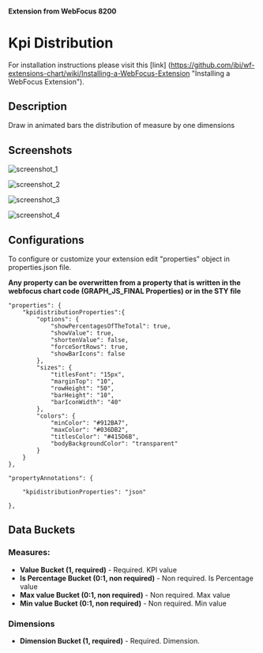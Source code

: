 
#### Extension from WebFocus 8200

# Kpi Distribution

For installation instructions please visit this [link] (https://github.com/ibi/wf-extensions-chart/wiki/Installing-a-WebFocus-Extension "Installing a WebFocus Extension").

## Description

Draw in animated bars the distribution of measure by one dimensions

## Screenshots

![screenshot_1](https://github.com/ibi/wf-extensions-chart/blob/master/com.ibi.kpi_distribution/screenshots/1.png)

![screenshot_2](https://github.com/ibi/wf-extensions-chart/blob/master/com.ibi.kpi_distribution/screenshots/2.png)

![screenshot_3](https://github.com/ibi/wf-extensions-chart/blob/master/com.ibi.kpi_distribution/screenshots/3.png)

![screenshot_4](https://github.com/ibi/wf-extensions-chart/blob/master/com.ibi.kpi_distribution/screenshots/4.png)

## Configurations

To configure or customize your extension edit "properties" object in properties.json file.

**Any property can be overwritten from a property that is written in the webfocus chart code (GRAPH_JS_FINAL Properties) or in the STY file**
	
	"properties": {
		"kpidistributionProperties":{
			"options": {
				"showPercentagesOfTheTotal": true,
				"showValue": true,
				"shortenValue": false,
				"forceSortRows": true,
				"showBarIcons": false
			},
			"sizes": {
				"titlesFont": "15px",
				"marginTop": "10",
				"rowHeight": "50",
				"barHeight": "10",
				"barIconWidth": "40"
			},
			"colors": {
				"minColor": "#912BA7",
				"maxColor": "#036DB2",
				"titlesColor": "#415D6B",
				"bodyBackgroundColor": "transparent"
			}
		}		
	},
	
	"propertyAnnotations": {
	
		"kpidistributionProperties": "json"
		
	},


## Data Buckets

### Measures:
* **Value Bucket (1, required)** - Required. KPI value
* **Is Percentage Bucket (0:1, non required)** - Non required. Is Percentage value
* **Max value Bucket (0:1, non required)** - Non required. Max value
* **Min value Bucket (0:1, non required)** - Non required. Min value

### Dimensions
* **Dimension Bucket (1, required)** - Required. Dimension.

